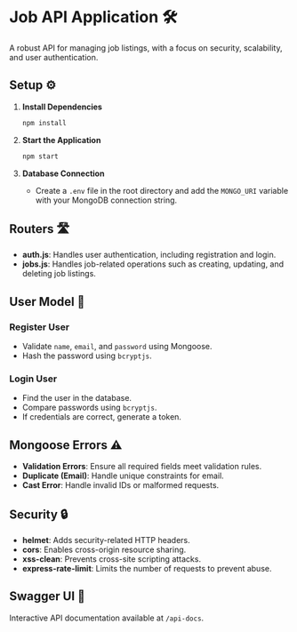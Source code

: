 # Job API Application 🛠️
A robust API for managing job listings, with a focus on security, scalability, and user authentication.

## Setup ⚙️

1. **Install Dependencies**  
   ```bash
   npm install
   ```

2. **Start the Application**  
   ```bash
   npm start
   ```

3. **Database Connection**     
   - Create a `.env` file in the root directory and add the `MONGO_URI` variable with your MongoDB connection string.

## Routers 🛣️

- **auth.js**: Handles user authentication, including registration and login.  
- **jobs.js**: Handles job-related operations such as creating, updating, and deleting job listings.

## User Model 👤

### Register User
- Validate `name`, `email`, and `password` using Mongoose.  
- Hash the password using `bcryptjs`.  

### Login User 
- Find the user in the database.  
- Compare passwords using `bcryptjs`.  
- If credentials are correct, generate a token.  

## Mongoose Errors ⚠️

- **Validation Errors**: Ensure all required fields meet validation rules.
- **Duplicate (Email)**: Handle unique constraints for email.
- **Cast Error**: Handle invalid IDs or malformed requests.

## Security 🔒

- **helmet**: Adds security-related HTTP headers.  
- **cors**: Enables cross-origin resource sharing.  
- **xss-clean**: Prevents cross-site scripting attacks.  
- **express-rate-limit**: Limits the number of requests to prevent abuse.

## Swagger UI 📜

Interactive API documentation available at `/api-docs`.  
